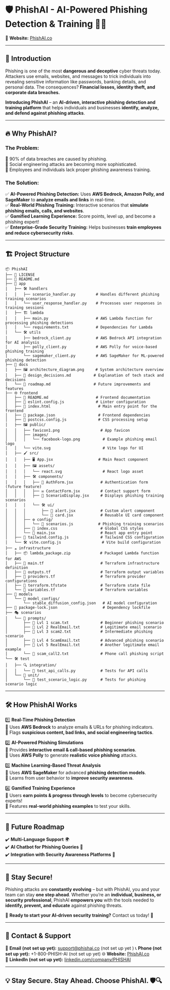  # 🛡️ PhishAI - AI-Powered Phishing Detection & Training 🧠🎯  

🔮 **Website:** [PhishAI.co](https://phishai.co/) 

---
## 🚀 Introduction  
Phishing is one of the most **dangerous and deceptive** cyber threats today. Attackers use emails, websites, and messages to trick individuals into revealing sensitive information like passwords, banking details, and personal data. The consequences? **Financial losses, identity theft, and corporate data breaches.**  

**Introducing PhishAI** – an **AI-driven, interactive phishing detection and training platform** that helps individuals and businesses **identify, analyze, and defend against phishing attacks**.  

---

## 🔥 Why PhishAI?  
### The Problem:  
📌 90% of data breaches are caused by phishing.  
📌 Social engineering attacks are becoming more sophisticated.  
📌 Employees and individuals lack proper phishing awareness training.  

### The Solution:  
✅ **AI-Powered Phishing Detection:** Uses **AWS Bedrock, Amazon Polly, and SageMaker** to **analyze emails and links** in real-time.  
✅ **Real-World Phishing Training:** Interactive scenarios that **simulate phishing emails, calls, and websites**.  
✅ **Gamified Learning Experience:** Score points, level up, and become a phishing expert!  
✅ **Enterprise-Grade Security Training:** Helps businesses **train employees and reduce cybersecurity risks**.  

---

## 🏗️ Project Structure  
```plaintext
📦 PhishAI
├── 📜 LICENSE
├── 📜 README.md
├── 🏢 app
│   ├── 🛠️ handlers
│   │   ├── scenario_handler.py         # Handles different phishing training scenarios
│   │   └── user_response_handler.py    # Processes user responses in training sessions
│   ├── 🏗️ lambda
│   │   ├── main.py                     # AWS Lambda function for processing phishing detections
│   │   └── requirements.txt            # Dependencies for Lambda
│   └── 🛠️ utils
│       ├── bedrock_client.py           # AWS Bedrock API integration for AI analysis
│       ├── polly_client.py             # AWS Polly for voice-based phishing training
│       └── sagemaker_client.py         # AWS SageMaker for ML-powered phishing detection
├── 📖 docs
│   ├── 🖼️ architecture_diagram.png     # System architecture overview
│   ├── 📜 design_decisions.md          # Explanation of tech stack and decisions
│   └── 🚀 roadmap.md                   # Future improvements and features
├── 🌐 frontend
│   ├── 📜 README.md                     # Frontend documentation
│   ├── 📜 eslint.config.js              # Linter configuration
│   ├── 📜 index.html                     # Main entry point for the frontend
│   ├── 📜 package.json                   # Frontend dependencies
│   ├── 🎨 postcss.config.js              # CSS processing setup
│   ├── 🖼️ public/
│   │   ├── favicon1.png                  # App favicon
│   │   ├── images/
│   │   │   └── facebook-logo.png          # Example phishing email logo
│   │   └── vite.svg                       # Vite logo for UI
│   ├── 🖌️ src/
│   │   ├── 🖥️ App.jsx                    # Main React component
│   │   ├── 🖼️ assets/
│   │   │   └── react.svg                  # React logo asset
│   │   ├── 🛠️ components/
│   │   │   ├── 🔐 AuthForm.jsx            # Authentication form (future feature)
│   │   │   ├── ✉️ ContactForm.jsx         # Contact support form
│   │   │   ├── 📧 ScenarioDisplay.jsx     # Displays phishing training scenarios
│   │   │   └── 🛠️ ui/
│   │   │       ├── 🚨 alert.jsx           # Custom alert component
│   │   │       └── 📝 card.jsx            # Reusable UI card component
│   │   ├── ⚙️ config/
│   │   │   └── 📜 scenarios.js           # Phishing training scenarios
│   │   ├── 🎨 index.css                   # Global CSS styles
│   │   └── 🚀 main.jsx                    # React app entry point
│   ├── 🎨 tailwind.config.js              # Tailwind CSS configuration
│   └── 🛠️ vite.config.js                  # Vite build configuration
├── ☁️ infrastructure
│   ├── 📦 lambda_package.zip             # Packaged Lambda function for AWS
│   ├── 📜 main.tf                         # Terraform infrastructure definition
│   ├── 📜 outputs.tf                      # Terraform output variables
│   ├── 📜 providers.tf                    # Terraform provider configurations
│   ├── 📜 terraform.tfstate               # Terraform state file
│   └── 📜 variables.tf                    # Terraform variables
├── 🤖 models
│   └── 🧠 model_configs/
│       └── stable_diffusion_config.json   # AI model configuration
├── 📜 package-lock.json                    # Dependency lockfile
├── 🎭 scenarios
│   └── 📜 prompts/
│       ├── 📜 Lvl 1 scam.txt              # Beginner phishing scenario
│       ├── 📜 Lvl 2 RealEmail.txt         # Legitimate email scenario
│       ├── 📜 Lvl 3 scam2.txt             # Intermediate phishing scenario
│       ├── 📜 Lvl 4 ScamEmail.txt         # Advanced phishing scenario
│       ├── 📜 Lvl 5 RealEmail.txt         # Another legitimate email example
│       └── 📜 scam_call2.txt              # Phone call phishing script
└── 🛠️ test
│   ├── 🔍 integration/
│   │   └── 🧪 test_api_calls.py           # Tests for API calls
│   └── 🧪 unit/
│       └── 🧪 test_scenario_logic.py      # Tests for phishing scenario logic
``` 
---

## 🛠️ How PhishAI Works  

1️⃣ **Real-Time Phishing Detection**  
🔹 Uses **AWS Bedrock** to analyze emails & URLs for phishing indicators.  
🔹 Flags **suspicious content, bad links, and social engineering tactics**.  

2️⃣ **AI-Powered Phishing Simulations**  
🔹 Provides **interactive email & call-based phishing scenarios**.  
🔹 Uses **AWS Polly** to generate **realistic voice phishing** attacks.  

3️⃣ **Machine Learning-Based Threat Analysis**  
🔹 Uses **AWS SageMaker** for advanced **phishing detection models**.  
🔹 Learns from user behavior to **improve security awareness**.  

4️⃣ **Gamified Training Experience**  
🔹 Users **earn points & progress through levels** to become cybersecurity experts!  
🔹 Features **real-world phishing examples** to test your skills.  

---

## 🔮 Future Roadmap  
✔️ **Multi-Language Support** 🌍  
✔️ **AI Chatbot for Phishing Queries** 🤖  
✔️ **Integration with Security Awareness Platforms** 🔐  

---

## 📢 Stay Secure!  
Phishing attacks are **constantly evolving** – but with PhishAI, you and your team can stay **one step ahead**. Whether you’re an **individual, business, or security professional**, PhishAI **empowers you** with the tools needed to **identify, prevent, and educate** against phishing threats.  

🔹 **Ready to start your AI-driven security training?** Contact us today! 📩  

---
## 📩 Contact & Support  

📧 **Email (not set up yet):** support@phishai.co  (not set up yet )
📞 **Phone (not set up yet):** +1-800-PHISH-AI  (not set up yet)
🌐 **Website:** [PhishAI.co](https://phishai.co/)  
🔗 **LinkedIn (not set up yet):** [linkedin.com/company/PHISHAI](https://www.linkedin.com/in/amiya-islam-devopsengineer/)  

---
## 💡 Stay Secure. Stay Ahead. Choose **PhishAI**. 🛡️🔍  
